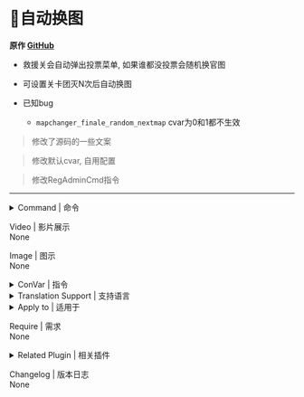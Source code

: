 # 📌自动换图

**原作 [GitHub](https://github.com/umlka/l4d2/tree/main/map_changer)**

- 救援关会自动弹出投票菜单, 如果谁都没投票会随机换官图

- 可设置关卡团灭N次后自动换图

- 已知bug
	- `mapchanger_finale_random_nextmap` cvar为0和1都不生效

> 修改了源码的一些文案

> 修改默认cvar, 自用配置

> 修改RegAdminCmd指令
---
<details><summary>Command | 命令</summary>

|指令|效果|权限|
|-|-|-|
|`!nmaps`|发起下一关地图投票, 仅限救援关投票|Console|
</details>

Video | 影片展示
<br>None

Image | 图示
<br>None

<details><summary>ConVar | 指令</summary>

❗此为自用配置

cfg/sourcemod/map_changer.cfg
```sourcepawn
// 0=终局不换地图(返回大厅), 1=救援载具离开时, 2=终局获胜时, 4=统计屏幕出现时, 8=统计屏幕结束时
mapchanger_finale_change_type "4"

// 终局团灭几次自动换到下一张图
mapchanger_finale_failure_count "0"

// 终局是否启用随机下一关地图
mapchanger_finale_random_nextmap "1"
```
</details>

<details><summary>Translation Support | 支持语言</summary>

```
简体中文
```
</details>

<details><summary>Apply to | 适用于</summary>

```php
L4D2
```
</details>

Require | 需求
<br>None

<details><summary>Related Plugin | 相关插件</summary>

[投票换图(fdxx, sorallll)(v0.9)](https://github.com/GJKen/L4d2_plugins/tree/main/%E5%8F%AF%E9%80%89-%E6%8A%95%E7%A5%A8%E6%8D%A2%E5%9B%BE(v0.9)(fdxx%2Csorallll))
</details>

Changelog | 版本日志
<br>None